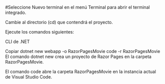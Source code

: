 #Seleccione Nuevo terminal en el menú Terminal para abrir el terminal integrado.

Cambie al directorio (cd) que contendrá el proyecto.

Ejecute los comandos siguientes:

CLI de .NET

Copiar
dotnet new webapp -o RazorPagesMovie
code -r RazorPagesMovie
El comando dotnet new crea un proyecto de Razor Pages en la carpeta RazorPagesMovie.

El comando code abre la carpeta RazorPagesMovie en la instancia actual de Visual Studio Code.
